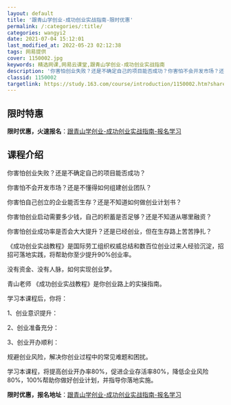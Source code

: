 ```yaml
---
layout: default
title: '跟青山学创业-成功创业实战指南-限时优惠'
permalink: /:categories/:title/
categories: wangyi2
date: 2021-07-04 15:12:01
last_modified_at: 2022-05-23 02:12:38
tags: 网易提供
cover: 1150002.jpg
keywords: 精选网课,网易云课堂,跟青山学创业-成功创业实战指南
description: '你害怕创业失败？还是不确定自己的项目能否成功？你害怕不会开发市场？还是不懂得如何组建创业团队？你害怕自己创立的企业能否生'
classid: 1150002
targetlink: https://study.163.com/course/introduction/1150002.htm?share=1&shareId=1025206652&utm_campaign=share&utm_medium=iphoneShare&utm_source=&utm_u=1025206652
---
```


## 限时特惠

**限时优惠，火速报名**：[跟青山学创业-成功创业实战指南-报名学习](https://study.163.com/course/introduction/1150002.htm?share=1&shareId=1025206652&utm_campaign=share&utm_medium=iphoneShare&utm_source=&utm_u=1025206652)

## 课程介绍

你害怕创业失败？还是不确定自己的项目能否成功？

你害怕不会开发市场？还是不懂得如何组建创业团队？

你害怕自己创立的企业能否生存？还是不知道如何做创业计划书？

你害怕创业启动需要多少钱，自己的积蓄是否足够？还是不知道从哪里融资？

 

你害怕创业成功率是否会大大提升？还是已经创业，但在生存路上苦苦挣扎？



《成功创业实战教程》是国际劳工组织权威总结和数百位创业过来人经验沉淀，招招可落地实践，将帮助你至少提升90%创业率。



没有资金、没有人脉，如何实现创业梦。



 青山老师 《成功创业实战教程》是你创业路上的实操指南。



学习本课程后，你将：



1、创业意识提升：

2、创业准备充分：

3、创业开办顺利：



规避创业风险，解决你创业过程中的常见难题和困扰。



学习本课程，将提高创业开办率80%，促进企业存活率80%，降低企业风险80%，100%帮助你做好创业计划，并指导你落地实施。

**限时优惠，报名地址**：[跟青山学创业-成功创业实战指南-报名学习](https://study.163.com/course/introduction/1150002.htm?share=1&shareId=1025206652&utm_campaign=share&utm_medium=iphoneShare&utm_source=&utm_u=1025206652)

